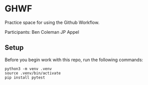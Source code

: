 
# GHWF

Practice space for using the Github Workflow.

Participants:
Ben Coleman
JP Appel


## Setup

Before you begin work with this repo, run the following commands:

```
python3 -m venv .venv
source .venv/bin/activate
pip install pytest
```
